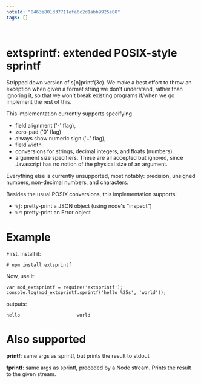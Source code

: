 ```yaml
---
noteId: "0463e801d37711efa6c2d1abb9925e08"
tags: []

---
```


# extsprintf: extended POSIX-style sprintf

Stripped down version of s[n]printf(3c).  We make a best effort to throw an
exception when given a format string we don't understand, rather than ignoring
it, so that we won't break existing programs if/when we go implement the rest
of this.

This implementation currently supports specifying

* field alignment ('-' flag),
* zero-pad ('0' flag)
* always show numeric sign ('+' flag),
* field width
* conversions for strings, decimal integers, and floats (numbers).
* argument size specifiers.  These are all accepted but ignored, since
  Javascript has no notion of the physical size of an argument.

Everything else is currently unsupported, most notably: precision, unsigned
numbers, non-decimal numbers, and characters.

Besides the usual POSIX conversions, this implementation supports:

* `%j`: pretty-print a JSON object (using node's "inspect")
* `%r`: pretty-print an Error object

# Example

First, install it:

    # npm install extsprintf

Now, use it:

    var mod_extsprintf = require('extsprintf');
    console.log(mod_extsprintf.sprintf('hello %25s', 'world'));

outputs:

    hello                     world

# Also supported

**printf**: same args as sprintf, but prints the result to stdout

**fprintf**: same args as sprintf, preceded by a Node stream.  Prints the result
to the given stream.
